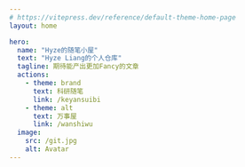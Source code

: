 ```yaml
---
# https://vitepress.dev/reference/default-theme-home-page
layout: home

hero:
  name: "Hyze的随笔小屋"
  text: "Hyze Liang的个人仓库"
  tagline: 期待能产出更加Fancy的文章
  actions:
    - theme: brand
      text: 科研随笔
      link: /keyansuibi
    - theme: alt
      text: 万事屋
      link: /wanshiwu
  image:
    src: /git.jpg
    alt: Avatar
---
```


